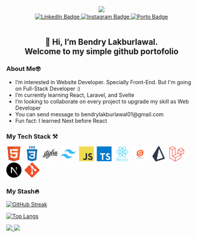 <div id="header" align="center">
  <img src="https://i.giphy.com/media/v1.Y2lkPTc5MGI3NjExczYxb3JlemhwbWN6OXpobXdvYWo0aWZtZGkzOXY2NjRxaGtwYmpqMyZlcD12MV9pbnRlcm5hbF9naWZfYnlfaWQmY3Q9Zw/bGgsc5mWoryfgKBx1u/giphy.gif" width="100"/>
</div>
<div id="badges" align="center">
  <a href="https://www.linkedin.com/in/bendry-lakburlawal-2903002a4/">
    <img src="https://img.shields.io/badge/LinkedIn-blue?style=for-the-badge&logo=linkedin&logoColor=white" alt="LinkedIn Badge"/>
  </a>
  <a href="https://www.instagram.com/bndry_lkbrlwal?igsh=MXhpZDR3cWtld2lpcg==">
    <img src="https://img.shields.io/badge/Instagram-orange?style=for-the-badge&logo=instagram&logoColor=white" alt="Instagram Badge"/>
  </a>
  <a href="https://bendry-portofolio.vercel.app">
    <img src="https://img.shields.io/badge/Porto & CV-blue?style=for-the-badge&logo=&logoColor=white" alt="Porto Badge"/>
  </a>
  <div>
    <img src="https://komarev.com/ghpvc/?username=Kaben011201&style=flat-square&color=blue" alt=""/>
  </div>
</div>


<h2 align="center">👋 Hi, I’m Bendry Lakburlawal.<br>Welcome to my simple github portofolio</h2>

<h3>About Me🤓</h3>
<ul>
  <li>I’m interested in Website Developer. Specially Front-End. But I'm going on Full-Stack Developer :)</li>
  <li>I’m currently learning React, Laravel, and Svelte</li>
  <li>I’m looking to collaborate on every project to upgrade my skill as Web Developer</li>
  <li>You can send message to bendrylakburlawal01@gmail.com</li>
  <li>Fun fact: I learned Next before React</li>
</ul>

<h3>My Tech Stack ⚒️</h3>
<div>
  <img src="https://github.com/devicons/devicon/blob/master/icons/html5/html5-original.svg" title="HTML5" alt="HTML" width="40" height="40"/>&nbsp;
  <img src="https://github.com/devicons/devicon/blob/master/icons/css3/css3-plain-wordmark.svg"  title="CSS3" alt="CSS" width="40" height="40"/>&nbsp;
   <img src="https://github.com/devicons/devicon/blob/master/icons/stylus/stylus-original.svg"  title="Stylus" alt="Stylus" width="40" height="40"/>&nbsp;
   <img src="https://github.com/devicons/devicon/blob/master/icons/tailwindcss/tailwindcss-original.svg" title="TailwindCSS" alt="TailwindCSS width="40" height="40"/>&nbsp;
  <img src="https://github.com/devicons/devicon/blob/master/icons/javascript/javascript-original.svg" title="JavaScript" alt="JavaScript" width="40" height="40"/>&nbsp;
  <img src="https://github.com/devicons/devicon/blob/master/icons/typescript/typescript-original.svg" title="TypeScript" alt="TypeScript" width="40" height="40"/>&nbsp;
  <img src="https://github.com/devicons/devicon/blob/master/icons/react/react-original-wordmark.svg" title="React" alt="React" width="40" height="40"/>&nbsp;
  <img src="https://github.com/devicons/devicon/blob/master/icons/svelte/svelte-original-wordmark.svg" title="Svelte" alt="Svelte" width="40" height="40"/>&nbsp;
  <img src="https://github.com/devicons/devicon/blob/master/icons/prisma/prisma-original.svg" title="Prisma" alt="Prisma" width="40" height="40"/>&nbsp;
  <img src="https://github.com/devicons/devicon/blob/master/icons/laravel/laravel-original.svg" title="Laravel" alt="Laravel" width="40" height="40"/>&nbsp;
  <img src="https://github.com/devicons/devicon/blob/master/icons/nextjs/nextjs-original.svg" title="NextJS" alt="NextJS" width="40" height="40"/>&nbsp;
  <img src="https://github.com/devicons/devicon/blob/master/icons/git/git-original.svg" title="Git" **alt="Git" width="40" height="40"/>
  </div>

<h3>My Stash🔥</h3>

[![GitHub Streak](http://github-readme-streak-stats.herokuapp.com?user=Kaben011201&theme=dark&background=000000)](https://git.io/streak-stats)

[![Top Langs](https://github-readme-stats.vercel.app/api/top-langs/?username=Kaben011201&layout=compact&theme=vision-friendly-dark)](https://github.com/Kaben011201/github-readme-stats)

<p align="left">
<a href="https://github.com/Kaben011201">
  <img height="180em" src="https://github-readme-stats-eight-theta.vercel.app/api?username=Kaben011201&show_icons=true&theme=algolia&include_all_commits=true&count_private=true"/>
  <img height="180em" src="https://github-readme-stats-eight-theta.vercel.app/api/top-langs/?username=Kaben011201&layout=compact&langs_count=8&theme=algolia"/>
</a>
</p>

<!---
Kaben011201/Kaben011201 is a ✨ special ✨ repository because its `README.md` (this file) appears on your GitHub profile.
You can click the Preview link to take a look at your changes.
--->
